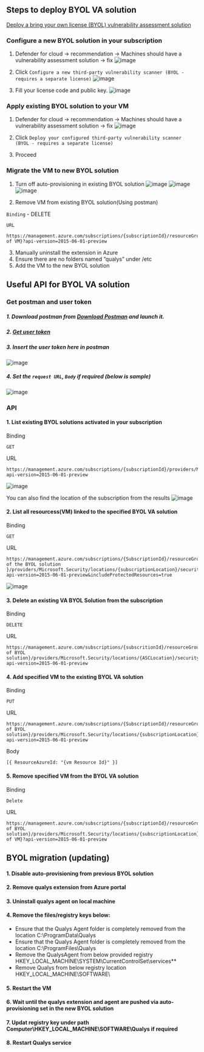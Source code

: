 ## Steps to deploy BYOL VA solution
[Deploy a bring your own license (BYOL) vulnerability assessment solution](https://learn.microsoft.com/en-us/azure/defender-for-cloud/deploy-vulnerability-assessment-byol-vm)

### Configure a new BYOL solution in your subscription
1. Defender for cloud -> recommendation -> Machines should have a vulnerability assessment solution -> fix
![image](https://user-images.githubusercontent.com/96930989/213363188-c2164819-4b1e-4ac3-8362-c21c0f00025a.png)

2. Click `Configure a new third-party vulnerability scanner (BYOL - requires a separate license)`
![image](https://user-images.githubusercontent.com/96930989/213363249-0c70bfe7-f470-432f-9457-46f7cacbd8c3.png)

3. Fill your license code and public key.
![image](https://user-images.githubusercontent.com/96930989/213363258-3e164de5-cb0a-46f1-95cb-03ccc3d90dc7.png)


### Apply existing BYOL solution to your VM
1. Defender for cloud -> recommendation -> Machines should have a vulnerability assessment solution -> fix
![image](https://user-images.githubusercontent.com/96930989/213402182-bfa3d63a-c330-4304-9000-cb2249601855.png)

2. Click `Deploy your configured third-party vulnerability scanner (BYOL - requires a separate license)`

3. Proceed


### Migrate the VM to new BYOL solution
1. Turn off auto-provisioning in existing BYOL solution
![image](https://user-images.githubusercontent.com/96930989/215679440-2b832156-b5be-49ba-ab19-91707fc54d15.png)
![image](https://user-images.githubusercontent.com/96930989/215679303-90b07626-ce66-49ee-beb0-005122ffb93d.png)
![image](https://user-images.githubusercontent.com/96930989/215679331-bd66f99f-b077-4ecf-b916-b6a227c87315.png)

2. Remove VM from existing BYOL solution(Using postman)

`Binding` - DELETE

`URL`
```
https://management.azure.com/subscriptions/{subscriptionId}/resourceGroups/{RGName}/providers/Microsoft.Security/locations/{subscriptionLocation}/securitySolutions/{solutionName}/protectedResources/{azureResourceId of VM}?api-version=2015-06-01-preview
```

3. Manually uninstall the extension in Azure
4. Ensure there are no folders named ”qualys” under /etc
5. Add the VM to the new BYOL solution


## Useful API for BYOL VA solution
### Get postman and user token
##### 1. Download postman from [Download Postman](https://www.postman.com/downloads/) and launch it.
##### 2. [Get user token](https://github.com/guguji666666/GJS-MDC-Tips/tree/main/API%20Basic)
##### 3. Insert the user token here in postman
![image](https://user-images.githubusercontent.com/96930989/210289242-15003c92-1406-4289-9cfd-a08e5cd7260f.png)
##### 4. Set the `request URL`, `Body` if required (below is sample)
![image](https://user-images.githubusercontent.com/96930989/210707768-4979d7d8-4a3e-4b8d-821e-3234f2704be5.png)

### API
#### 1. List existing BYOL solutions activated in your subscription
Binding
```
GET
```
URL
```
https://management.azure.com/subscriptions/{subscriptionId}/providers/Microsoft.Security/securitySolutions?api-version=2015-06-01-preview
```
![image](https://user-images.githubusercontent.com/96930989/220620651-981a2f19-ae6b-4e3b-a5fa-dd9abf625e84.png)

You can also find the location of the subscription from the results
![image](https://user-images.githubusercontent.com/96930989/220620754-5942bca4-3981-4c74-bdab-dad757ad6633.png)


#### 2. List all resourcess(VM) linked to the specified BYOL VA solution
Binding
```
GET
``` 
URL
```
https://management.azure.com/subscriptions/{SubscriptionId}/resourceGroups/{RG of the BYOL solution }/providers/Microsoft.Security/locations/{subscriptionLocation}/securitySolutions/{SolutionName}?api-version=2015-06-01-preview&includeProtectedResources=true
```
![image](https://user-images.githubusercontent.com/96930989/220621676-cc185327-aa7a-4457-a3dd-5066912dd281.png)


#### 3. Delete an existing VA BYOL Solution from the subscription
Binding
```
DELETE
``` 
URL
```
https://management.azure.com/subscriptions/{subscritionId}/resourceGroups/{RG of BYOL solution}/providers/Microsoft.Security/locations/{ASCLocation}/securitySolutions/{solutionName}/?api-version=2015-06-01-preview
```

#### 4. Add specified VM to the existing BYOL VA solution
Binding
```
PUT
```
URL
```
https://management.azure.com/subscriptions/{SubscriptionId}/resourceGroups/{RG of BYOL solution}/providers/Microsoft.Security/locations/{subscriptionLocation}/securitySolutions/{SolutionName}/protectedResources?api-version=2015-06-01-preview 
```
Body
```
[{ ResourceAzureId: "{vm Resource Id}" }]
```

#### 5. Remove specified VM from the BYOL VA solution
Binding
```
Delete
```
URL
```
https://management.azure.com/subscriptions/{subscriptionId}/resourceGroups/{RGName of BYOL solution}/providers/Microsoft.Security/locations/{subscriptionLocation}/securitySolutions/{solutionName}/protectedResources/{azureResourceId of VM}?api-version=2015-06-01-preview 
```

## BYOL migration (updating)

#### 1. Disable auto-provisioning from previous BYOL solution
#### 2. Remove qualys extension from Azure portal
#### 3. Uninstall qualys agent on local machine
#### 4. Remove the files/registry keys below:
* Ensure that the Qualys Agent folder is completely removed from the location C:\ProgramData\Qualys
* Ensure that the Qualys Agent folder is completely removed from the location C:\ProgramFiles\Qualys
* Remove the QualysAgent from below provided registry HKEY_LOCAL_MACHINE\SYSTEM\CurrentControlSet\services\**
* Remove Qualys from below registry location HKEY_LOCAL_MACHINE\SOFTWARE\
#### 5. Restart the VM
#### 6. Wait until the qualys extension and agent are pushed via auto-provisioning set in the new BYOL solution
#### 7. Updat registry key under path Computer\HKEY_LOCAL_MACHINE\SOFTWARE\Qualys if required
#### 8. Restart Qualys service



